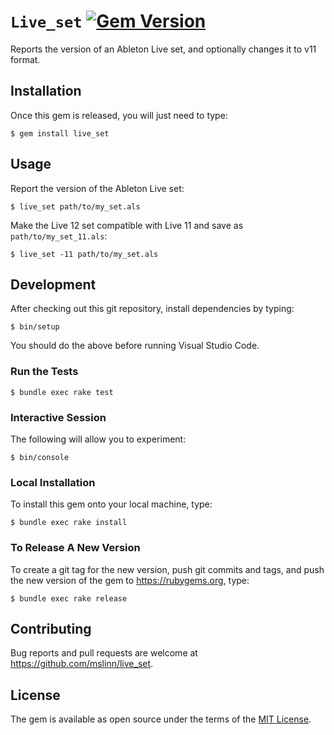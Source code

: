 # `Live_set` [![Gem Version](https://badge.fury.io/rb/live_set.svg)](https://badge.fury.io/rb/live_set)

Reports the version of an Ableton Live set, and optionally changes it to v11 format.


## Installation

Once this gem is released, you will just need to type:

```shell
$ gem install live_set
```


## Usage

Report the version of the Ableton Live set:

```shell
$ live_set path/to/my_set.als
```


Make the Live 12 set compatible with Live 11 and save as `path/to/my_set_11.als`:

```shell
$ live_set -11 path/to/my_set.als
```


## Development

After checking out this git repository, install dependencies by typing:

```shell
$ bin/setup
```

You should do the above before running Visual Studio Code.


### Run the Tests

```shell
$ bundle exec rake test
```


### Interactive Session

The following will allow you to experiment:

```shell
$ bin/console
```


### Local Installation

To install this gem onto your local machine, type:

```shell
$ bundle exec rake install
```


### To Release A New Version

To create a git tag for the new version, push git commits and tags,
and push the new version of the gem to https://rubygems.org, type:

```shell
$ bundle exec rake release
```


## Contributing

Bug reports and pull requests are welcome at https://github.com/mslinn/live_set.


## License

The gem is available as open source under the terms of the [MIT License](https://opensource.org/licenses/MIT).
